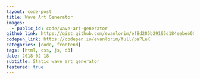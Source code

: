 ```yaml
---
layout: code-post
title: Wave Art Generator
images:
  - public_id: code/wave-art-generator
github_link: https://gist.github.com/evanlorim/ef8d285b29195d184eebeb00f38911d3
codepen_link: https://codepen.io/evanlorim/full/paPLeK
categories: [code, frontend]
tags: [html, css, js, d3]
date: 2018-02-18
subtitle: Static wave art generator
featured: true
---
```

